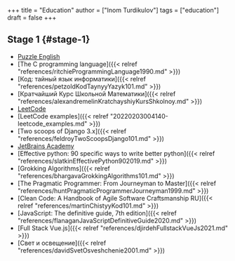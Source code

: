 +++
title = "Education"
author = ["Inom Turdikulov"]
tags = ["education"]
draft = false
+++

## Stage 1 {#stage-1}

-   [Puzzle English](https://puzzle-english.com/)
-   [The C programming language]({{< relref "references/ritchieProgrammingLanguage1990.md" >}})
-   [Код: тайный язык информатики]({{< relref "references/petzoldKodTaynyyYazyk101.md" >}})
-   [Кратчайший Курс Школьной Математики]({{< relref "references/alexandremelinKratchayshiyKursShkolnoy.md" >}})
-   [LeetCode](https://leetcode.com/)
-   [LeetCode examples]({{< relref "20220203004140-leetcode_examples.md" >}})
-   [Two scoops of Django 3.x]({{< relref "references/feldroyTwoScoopsDjango101.md" >}})
-   [JetBrains Academy](https://hyperskill.org/tracks)
-   [Effective python: 90 specific ways to write better python]({{< relref "references/slatkinEffectivePython902019.md" >}})
-   [Grokking Algorithms]({{< relref "references/bhargavaGrokkingAlgorithms101.md" >}})
-   [The Pragmatic Programmer: From Journeyman to Master]({{< relref "references/huntPragmaticProgrammerJourneyman1999.md" >}})
-   [Clean Code: A Handbook of Agile Software Craftsmanship RU]({{< relref "references/martinChistyyKod101.md" >}})
-   [JavaScript: The definitive guide, 7th edition]({{< relref "references/flanaganJavaScriptDefinitiveGuide2020.md" >}})
-   [Full Stack Vue.js]({{< relref "references/djirdehFullstackVueJs2021.md" >}})
-   [Свет и освещение]({{< relref "references/davidSvetOsveshchenie2001.md" >}})
